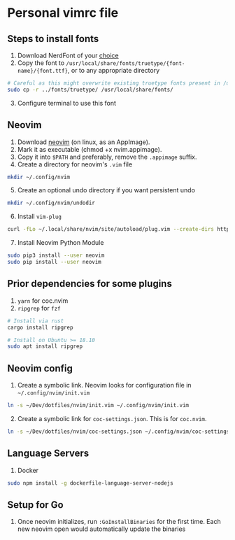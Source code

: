 # Personal vimrc file

## Steps to install fonts

1. Download NerdFont of your [choice](https://github.com/ryanoasis/nerd-fonts#patched-fonts)
2. Copy the font to `/usr/local/share/fonts/truetype/{font-name}/{font.ttf}`, or to any appropriate directory

```bash
# Careful as this might overwrite existing truetype fonts present in /usr/local/share/fonts
sudo cp -r ../fonts/truetype/ /usr/local/share/fonts/
```
3. Configure terminal to use this font

## Neovim

1. Download [neovim](https://github.com/neovim/neovim/releases) (on linux, as an AppImage).
2. Mark it as executable (chmod +x nvim.appimage).
3. Copy it into `$PATH` and preferably, remove the `.appimage` suffix.
4. Create a directory for neovim's `.vim` file

```bash
mkdir ~/.config/nvim
```

5. Create an optional undo directory if you want persistent undo

```bash
mkdir ~/.config/nvim/undodir
```

6. Install `vim-plug`
```bash
curl -fLo ~/.local/share/nvim/site/autoload/plug.vim --create-dirs https://raw.githubusercontent.com/junegunn/vim-plug/master/plug.vim
```

7. Install Neovim Python Module
```bash
sudo pip3 install --user neovim
sudo pip install --user neovim
```

## Prior dependencies for some plugins

1. `yarn` for coc.nvim
2. `ripgrep` for `fzf`
```bash
# Install via rust
cargo install ripgrep

# Install on Ubuntu >= 18.10
sudo apt install ripgrep
```

## Neovim config
1. Create a symbolic link. Neovim looks for configuration file in `~/.config/nvim/init.vim`

```bash
ln -s ~/Dev/dotfiles/nvim/init.vim ~/.config/nvim/init.vim
```

2. Create a symbolic link for `coc-settings.json`. This is for `coc.nvim`.
```bash
ln -s ~/Dev/dotfiles/nvim/coc-settings.json ~/.config/nvim/coc-settings.json
```

## Language Servers
1. Docker
```bash
sudo npm install -g dockerfile-language-server-nodejs
```

## Setup for Go
1. Once neovim initializes, run `:GoInstallBinaries` for the first time. Each new neovim open would automatically update the binaries
